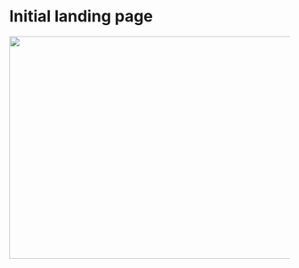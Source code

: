 <h1>Initial landing page</h1>
<img src="https://github.com/Riya922003/Smart-Contract-Based-Registration/blob/main/assets/land-registry.gif" height="400px" width="800px"></img>
